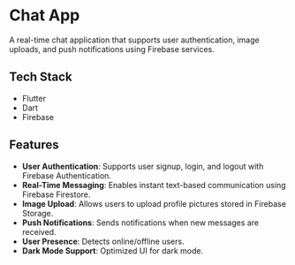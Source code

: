 # Chat App

A real-time chat application that supports user authentication, image uploads, and push notifications using Firebase services.

## Tech Stack

- Flutter  
- Dart  
- Firebase

## Features

- **User Authentication**: Supports user signup, login, and logout with Firebase Authentication.  
- **Real-Time Messaging**: Enables instant text-based communication using Firebase Firestore.  
- **Image Upload**: Allows users to upload profile pictures stored in Firebase Storage.  
- **Push Notifications**: Sends notifications when new messages are received.  
- **User Presence**: Detects online/offline users.  
- **Dark Mode Support**: Optimized UI for dark mode.  

